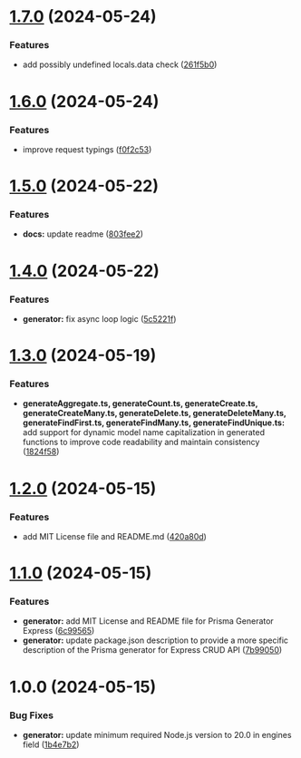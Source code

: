 # [1.7.0](https://github.com/multipliedtwice/prisma-generator-express/compare/v1.6.0...v1.7.0) (2024-05-24)


### Features

* add possibly undefined locals.data check ([261f5b0](https://github.com/multipliedtwice/prisma-generator-express/commit/261f5b02ca6696c2f39017e73ac7a28d180bd10f))

# [1.6.0](https://github.com/multipliedtwice/prisma-generator-express/compare/v1.5.0...v1.6.0) (2024-05-24)


### Features

* improve request typings ([f0f2c53](https://github.com/multipliedtwice/prisma-generator-express/commit/f0f2c539d1ee17ed94baba2bf8061135c89fe7d5))

# [1.5.0](https://github.com/multipliedtwice/prisma-generator-express/compare/v1.4.0...v1.5.0) (2024-05-22)


### Features

* **docs:** update readme ([803fee2](https://github.com/multipliedtwice/prisma-generator-express/commit/803fee2f7a94abbff2e964346424abbdbf411812))

# [1.4.0](https://github.com/multipliedtwice/prisma-generator-express/compare/v1.3.0...v1.4.0) (2024-05-22)


### Features

* **generator:** fix async loop logic ([5c5221f](https://github.com/multipliedtwice/prisma-generator-express/commit/5c5221f68d0e63edb2ced39181fa8e8e416c34e0))

# [1.3.0](https://github.com/multipliedtwice/prisma-generator-express/compare/v1.2.0...v1.3.0) (2024-05-19)


### Features

* **generateAggregate.ts, generateCount.ts, generateCreate.ts, generateCreateMany.ts, generateDelete.ts, generateDeleteMany.ts, generateFindFirst.ts, generateFindMany.ts, generateFindUnique.ts:** add support for dynamic model name capitalization in generated functions to improve code readability and maintain consistency ([1824f58](https://github.com/multipliedtwice/prisma-generator-express/commit/1824f5816cdd3e5b74ef7ed8098314ba04395662))

# [1.2.0](https://github.com/multipliedtwice/prisma-generator-express/compare/v1.1.0...v1.2.0) (2024-05-15)


### Features

* add MIT License file and README.md ([420a80d](https://github.com/multipliedtwice/prisma-generator-express/commit/420a80dff01ccd61594e387abe7083a9fa75af68))

# [1.1.0](https://github.com/multipliedtwice/prisma-generator-express/compare/v1.0.0...v1.1.0) (2024-05-15)


### Features

* **generator:** add MIT License and README file for Prisma Generator Express ([6c99565](https://github.com/multipliedtwice/prisma-generator-express/commit/6c995652c53946e0f3f303f0495fcfe4e7b96e48))
* **generator:** update package.json description to provide a more specific description of the Prisma generator for Express CRUD API ([7b99050](https://github.com/multipliedtwice/prisma-generator-express/commit/7b99050d2089490082b6c6b7f5174f8572172779))

# 1.0.0 (2024-05-15)


### Bug Fixes

* **generator:** update minimum required Node.js version to 20.0 in engines field ([1b4e7b2](https://github.com/multipliedtwice/prisma-generator-express/commit/1b4e7b2a8e29cc8a9710cc6393ada81b01631de3))

